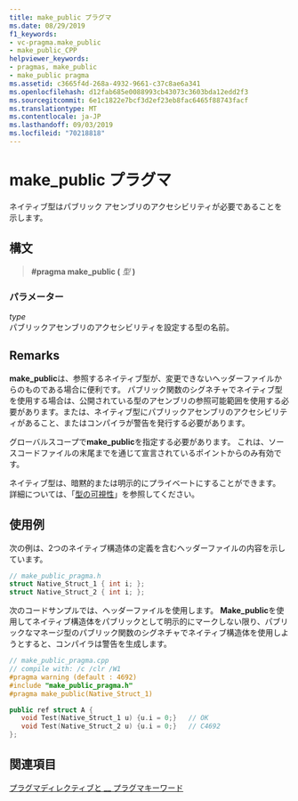 ```yaml
---
title: make_public プラグマ
ms.date: 08/29/2019
f1_keywords:
- vc-pragma.make_public
- make_public_CPP
helpviewer_keywords:
- pragmas, make_public
- make_public pragma
ms.assetid: c3665f4d-268a-4932-9661-c37c8ae6a341
ms.openlocfilehash: d12fab685e0088993cb43073c3603bda12edd2f3
ms.sourcegitcommit: 6e1c1822e7bcf3d2ef23eb8fac6465f88743facf
ms.translationtype: MT
ms.contentlocale: ja-JP
ms.lasthandoff: 09/03/2019
ms.locfileid: "70218818"
---
```

# <a name="make_public-pragma"></a>make_public プラグマ

ネイティブ型はパブリック アセンブリのアクセシビリティが必要であることを示します。

## <a name="syntax"></a>構文

> **#pragma make_public (** *型* **)**

### <a name="parameters"></a>パラメーター

*type*\
パブリックアセンブリのアクセシビリティを設定する型の名前。

## <a name="remarks"></a>Remarks

**make_public**は、参照するネイティブ型が、変更できないヘッダーファイルからのものである場合に便利です。 パブリック関数のシグネチャでネイティブ型を使用する場合は、公開されている型のアセンブリの参照可能範囲を使用する必要があります。または、ネイティブ型にパブリックアセンブリのアクセシビリティがあること、またはコンパイラが警告を発行する必要があります。

グローバルスコープで**make_public**を指定する必要があります。 これは、ソースコードファイルの末尾までを通じて宣言されているポイントからのみ有効です。

ネイティブ型は、暗黙的または明示的にプライベートにすることができます。 詳細については、「[型の可視性](../dotnet/how-to-define-and-consume-classes-and-structs-cpp-cli.md#BKMK_Type_visibility)」を参照してください。

## <a name="examples"></a>使用例

次の例は、2つのネイティブ構造体の定義を含むヘッダーファイルの内容を示しています。

```cpp
// make_public_pragma.h
struct Native_Struct_1 { int i; };
struct Native_Struct_2 { int i; };
```

次のコードサンプルでは、ヘッダーファイルを使用します。 **Make_public**を使用してネイティブ構造体をパブリックとして明示的にマークしない限り、パブリックなマネージ型のパブリック関数のシグネチャでネイティブ構造体を使用しようとすると、コンパイラは警告を生成します。

```cpp
// make_public_pragma.cpp
// compile with: /c /clr /W1
#pragma warning (default : 4692)
#include "make_public_pragma.h"
#pragma make_public(Native_Struct_1)

public ref struct A {
   void Test(Native_Struct_1 u) {u.i = 0;}   // OK
   void Test(Native_Struct_2 u) {u.i = 0;}   // C4692
};
```

## <a name="see-also"></a>関連項目

[プラグマディレクティブと __ プラグマキーワード](../preprocessor/pragma-directives-and-the-pragma-keyword.md)
